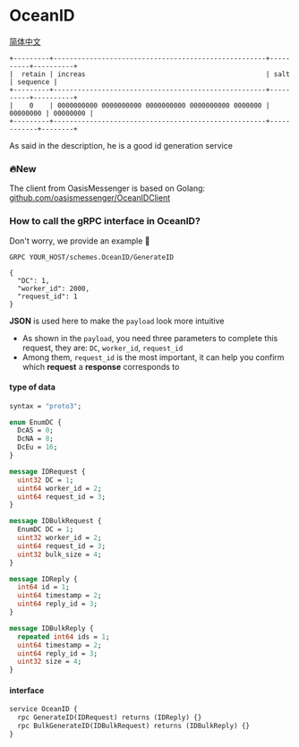 # OceanID

[简体中文](README_zh.md)

```
+---------+-----------------------------------------------------+----------+----------+
|  retain | increas                                             | salt     | sequence |
+---------+-----------------------------------------------------+----------+----------+
|    0    | 0000000000 0000000000 0000000000 0000000000 0000000 | 00000000 | 00000000 |
+---------+-----------------------------------------------------+------------+--------+
```

As said in the description, he is a good id generation service

### 🔥New

The client from OasisMessenger is based on Golang: [github.com/oasismessenger/OceanIDClient](https://github.com/oasismessenger/OceanIDClient)

### How to call the gRPC interface in OceanID?

Don't worry, we provide an example 🤔

```http request
GRPC YOUR_HOST/schemes.OceanID/GenerateID

{
  "DC": 1,
  "worker_id": 2000,
  "request_id": 1
}
```

**JSON** is used here to make the `payload` look more intuitive

- As shown in the `payload`, you need three parameters to complete this request, they are: `DC`, `worker_id`, `request_id`
- Among them, `request_id` is the most important, it can help you confirm which **request** a **response** corresponds to

#### type of data
```protobuf
syntax = "proto3";

enum EnumDC {
  DcAS = 0;
  DcNA = 8;
  DcEu = 16;
}

message IDRequest {
  uint32 DC = 1;
  uint64 worker_id = 2;
  uint64 request_id = 3;
}

message IDBulkRequest {
  EnumDC DC = 1;
  uint32 worker_id = 2;
  uint64 request_id = 3;
  uint32 bulk_size = 4;
}

message IDReply {
  int64 id = 1;
  uint64 timestamp = 2;
  uint64 reply_id = 3;
}

message IDBulkReply {
  repeated int64 ids = 1;
  uint64 timestamp = 2;
  uint64 reply_id = 3;
  uint32 size = 4;
}
```

#### interface
```protobuf
service OceanID {
  rpc GenerateID(IDRequest) returns (IDReply) {}
  rpc BulkGenerateID(IDBulkRequest) returns (IDBulkReply) {}
}
```

